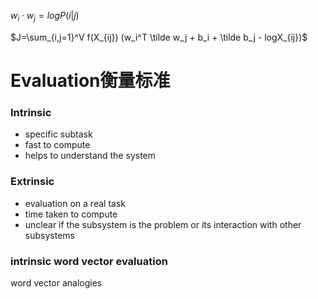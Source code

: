 $w_i \cdot w_j = log P(i|j)$

$J=\sum_{i,j=1}^V f(X_{ij}) (w_i^T \tilde w_j + b_i + \tilde b_j - logX_{ij})$

# Evaluation衡量标准

### Intrinsic

- specific subtask
- fast to compute
- helps to understand the system

### Extrinsic

- evaluation on a real task
- time taken to compute
- unclear if the subsystem is the problem or its interaction with other subsystems 

### intrinsic word vector evaluation 

word vector analogies 